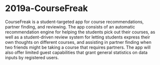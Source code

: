 # 2019a-CourseFreak

CourseFreak is a student-targeted app for course recommendations, partner finding, and reviewing. The app consists of an automatic recommendation engine for helping the students pick out their courses, as well as a student-driven review system for letting students express their own thoughts on different courses, and assisting in partner finding when two friends might be taking a course that requires partners.
The app will also offer limited guest capabilities that grant general statistics on data inputs by registered users.
